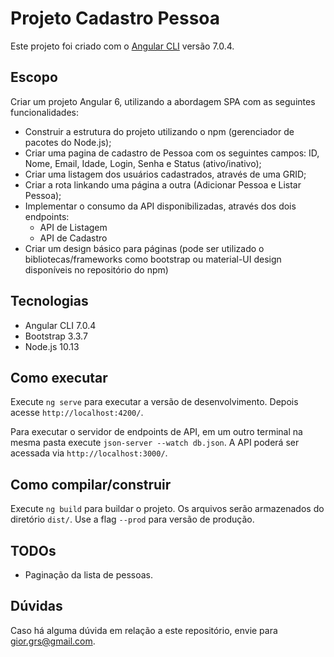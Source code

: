 # Projeto Cadastro Pessoa

Este projeto foi criado com o [Angular CLI](https://github.com/angular/angular-cli) versão 7.0.4.

## Escopo

Criar um projeto Angular 6, utilizando a abordagem SPA com as seguintes funcionalidades:

- Construir a estrutura do projeto utilizando o npm (gerenciador de pacotes do Node.js);
- Criar uma pagina de cadastro de Pessoa com os seguintes campos: ID, Nome, Email, Idade, Login, Senha e Status (ativo/inativo);
- Criar uma listagem dos usuários cadastrados, através de uma GRID;
- Criar a rota linkando uma página a outra (Adicionar Pessoa e Listar Pessoa);
- Implementar o consumo da API disponibilizadas, através dos dois endpoints:
	- API de Listagem
	- API de Cadastro
- Criar um design básico para páginas (pode ser utilizado o bibliotecas/frameworks como bootstrap ou material-UI design disponíveis no repositório do npm)

## Tecnologias
- Angular CLI 7.0.4
- Bootstrap 3.3.7
- Node.js 10.13

## Como executar

Execute `ng serve` para executar a versão de desenvolvimento. Depois acesse `http://localhost:4200/`.

Para executar o servidor de endpoints de API, em um outro terminal na mesma pasta execute `json-server --watch db.json`. A API poderá ser acessada via `http://localhost:3000/`.
## Como compilar/construir

Execute `ng build` para buildar o projeto. Os arquivos serão armazenados do diretório `dist/`. Use a flag `--prod` para versão de produção.

## TODOs
- Paginação da lista de pessoas.

## Dúvidas
Caso há alguma dúvida em relação a este repositório, envie para gior.grs@gmail.com.
